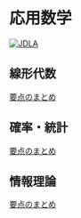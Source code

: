 # 応用数学

[![JDLA](http://ai999.careers/bnr_jdla.png)](http://study-ai.com/jdla/)

## 線形代数

[要点のまとめ](./01_Linear-Algebra.md)

## 確率・統計

[要点のまとめ](./02_Probability_Statistics.md)

## 情報理論

[要点のまとめ](./03_Information-Theory.md)

